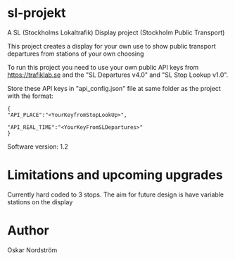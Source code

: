 # sl-projekt
A SL (Stockholms Lokaltrafik) Display project (Stockholm Public Transport)

This project creates a display for your own use to show public transport departures from stations of your own choosing

To run this project you need to use your own public API keys from https://trafiklab.se and the "SL Departures v4.0" and "SL Stop Lookup v1.0".

Store these API keys in "api_config.json" file at same folder as the project with the format:

    {
    "API_PLACE":"<YourKeyfromStopLookUp>",

    "API_REAL_TIME":"<YourKeyFromSLDepartures>"
    }

Software version: 1.2

# Limitations and upcoming upgrades

Currently hard coded to 3 stops. The aim for future design is have variable stations on the display



# Author
Oskar Nordström
